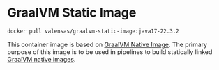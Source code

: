# GraalVM Static Image

```bash
docker pull valensas/graalvm-static-image:java17-22.3.2
```

This container image is based on [GraalVM Native Image](https://github.com/graalvm/container/pkgs/container/native-image).
The primary purpose of this image is to be used in pipelines to build statically linked
[GraalVM native images](https://www.graalvm.org/22.1/reference-manual/native-image/StaticImages/).
